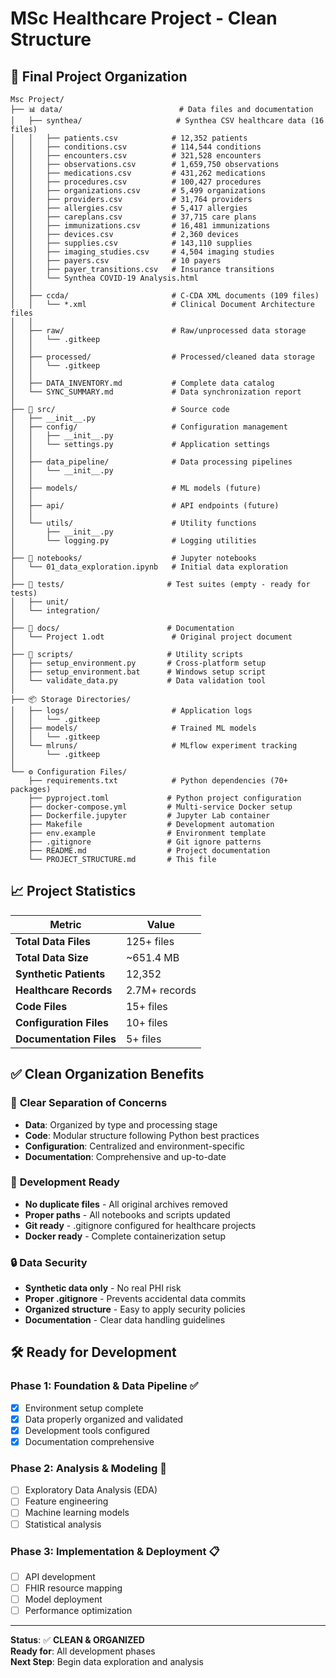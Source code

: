 # MSc Healthcare Project - Clean Structure

## 📁 **Final Project Organization**

```
Msc Project/
├── 📊 data/                          # Data files and documentation
│   ├── synthea/                     # Synthea CSV healthcare data (16 files)
│   │   ├── patients.csv            # 12,352 patients
│   │   ├── conditions.csv          # 114,544 conditions
│   │   ├── encounters.csv          # 321,528 encounters
│   │   ├── observations.csv        # 1,659,750 observations
│   │   ├── medications.csv         # 431,262 medications
│   │   ├── procedures.csv          # 100,427 procedures
│   │   ├── organizations.csv       # 5,499 organizations
│   │   ├── providers.csv           # 31,764 providers
│   │   ├── allergies.csv           # 5,417 allergies
│   │   ├── careplans.csv           # 37,715 care plans
│   │   ├── immunizations.csv       # 16,481 immunizations
│   │   ├── devices.csv             # 2,360 devices
│   │   ├── supplies.csv            # 143,110 supplies
│   │   ├── imaging_studies.csv     # 4,504 imaging studies
│   │   ├── payers.csv              # 10 payers
│   │   ├── payer_transitions.csv   # Insurance transitions
│   │   └── Synthea COVID-19 Analysis.html
│   │
│   ├── ccda/                       # C-CDA XML documents (109 files)
│   │   └── *.xml                   # Clinical Document Architecture files
│   │
│   ├── raw/                        # Raw/unprocessed data storage
│   │   └── .gitkeep
│   │
│   ├── processed/                  # Processed/cleaned data storage
│   │   └── .gitkeep
│   │
│   ├── DATA_INVENTORY.md           # Complete data catalog
│   └── SYNC_SUMMARY.md             # Data synchronization report
│
├── 🐍 src/                          # Source code
│   ├── __init__.py
│   ├── config/                     # Configuration management
│   │   ├── __init__.py
│   │   └── settings.py             # Application settings
│   │
│   ├── data_pipeline/              # Data processing pipelines
│   │   └── __init__.py
│   │
│   ├── models/                     # ML models (future)
│   │
│   ├── api/                        # API endpoints (future)
│   │
│   └── utils/                      # Utility functions
│       ├── __init__.py
│       └── logging.py              # Logging utilities
│
├── 📓 notebooks/                    # Jupyter notebooks
│   └── 01_data_exploration.ipynb   # Initial data exploration
│
├── 🧪 tests/                       # Test suites (empty - ready for tests)
│   ├── unit/
│   └── integration/
│
├── 📝 docs/                        # Documentation
│   └── Project 1.odt               # Original project document
│
├── 🔧 scripts/                     # Utility scripts
│   ├── setup_environment.py       # Cross-platform setup
│   ├── setup_environment.bat      # Windows setup script
│   └── validate_data.py           # Data validation tool
│
├── 📦 Storage Directories/
│   ├── logs/                       # Application logs
│   │   └── .gitkeep
│   ├── models/                     # Trained ML models
│   │   └── .gitkeep
│   └── mlruns/                     # MLflow experiment tracking
│       └── .gitkeep
│
└── ⚙️ Configuration Files/
    ├── requirements.txt            # Python dependencies (70+ packages)
    ├── pyproject.toml             # Python project configuration
    ├── docker-compose.yml         # Multi-service Docker setup
    ├── Dockerfile.jupyter         # Jupyter Lab container
    ├── Makefile                   # Development automation
    ├── env.example                # Environment template
    ├── .gitignore                 # Git ignore patterns
    ├── README.md                  # Project documentation
    └── PROJECT_STRUCTURE.md       # This file
```

## 📈 **Project Statistics**

| Metric                  | Value         |
| ----------------------- | ------------- |
| **Total Data Files**    | 125+ files    |
| **Total Data Size**     | ~651.4 MB     |
| **Synthetic Patients**  | 12,352        |
| **Healthcare Records**  | 2.7M+ records |
| **Code Files**          | 15+ files     |
| **Configuration Files** | 10+ files     |
| **Documentation Files** | 5+ files      |

## ✅ **Clean Organization Benefits**

### 🎯 **Clear Separation of Concerns**

- **Data**: Organized by type and processing stage
- **Code**: Modular structure following Python best practices
- **Configuration**: Centralized and environment-specific
- **Documentation**: Comprehensive and up-to-date

### 🚀 **Development Ready**

- **No duplicate files** - All original archives removed
- **Proper paths** - All notebooks and scripts updated
- **Git ready** - .gitignore configured for healthcare projects
- **Docker ready** - Complete containerization setup

### 🔒 **Data Security**

- **Synthetic data only** - No real PHI risk
- **Proper .gitignore** - Prevents accidental data commits
- **Organized structure** - Easy to apply security policies
- **Documentation** - Clear data handling guidelines

## 🛠️ **Ready for Development**

### Phase 1: Foundation & Data Pipeline ✅

- [x] Environment setup complete
- [x] Data properly organized and validated
- [x] Development tools configured
- [x] Documentation comprehensive

### Phase 2: Analysis & Modeling 🔄

- [ ] Exploratory Data Analysis (EDA)
- [ ] Feature engineering
- [ ] Machine learning models
- [ ] Statistical analysis

### Phase 3: Implementation & Deployment 📋

- [ ] API development
- [ ] FHIR resource mapping
- [ ] Model deployment
- [ ] Performance optimization

---

**Status**: ✅ **CLEAN & ORGANIZED**  
**Ready for**: All development phases  
**Next Step**: Begin data exploration and analysis

